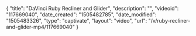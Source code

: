 {
    "title": "DaVinci Ruby Recliner and Glider",
    "description": "",
    "videoid": "117669040",
    "date_created": "1505482785",
    "date_modified": "1505483326",
    "type": "captivate",
    "layout": "video",
    "url": "\/v\/ruby-recliner-and-glider-mp4\/117669040"
}
